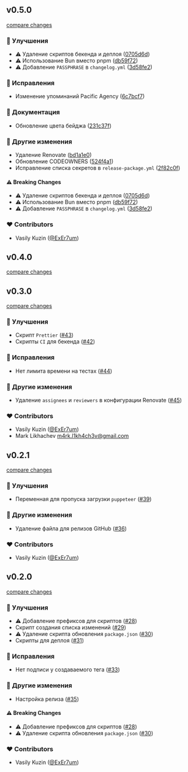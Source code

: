 
## v0.5.0

[compare changes](https://github.com/ExEr7um/workflows/compare/v0.4.0...v0.5.0)

### 🚀 Улучшения

- ⚠️  Удаление скриптов бекенда и деплоя ([0705d6d](https://github.com/ExEr7um/workflows/commit/0705d6d))
- ⚠️  Использование Bun вместо pnpm ([db59f72](https://github.com/ExEr7um/workflows/commit/db59f72))
- ⚠️  Добавление `PASSPHRASE` в `changelog.yml` ([3d58fe2](https://github.com/ExEr7um/workflows/commit/3d58fe2))

### 🐞 Исправления

- Изменение упоминаний Pacific Agency ([6c7bcf7](https://github.com/ExEr7um/workflows/commit/6c7bcf7))

### 📖 Документация

- Обновление цвета бейджа ([231c37f](https://github.com/ExEr7um/workflows/commit/231c37f))

### 🏡 Другие изменения

- Удаление Renovate ([bd1a1e0](https://github.com/ExEr7um/workflows/commit/bd1a1e0))
- Обновление CODEOWNERS ([524f4a1](https://github.com/ExEr7um/workflows/commit/524f4a1))
- Исправление списка секретов в `release-package.yml` ([2f82c0f](https://github.com/ExEr7um/workflows/commit/2f82c0f))

#### ⚠️ Breaking Changes

- ⚠️  Удаление скриптов бекенда и деплоя ([0705d6d](https://github.com/ExEr7um/workflows/commit/0705d6d))
- ⚠️  Использование Bun вместо pnpm ([db59f72](https://github.com/ExEr7um/workflows/commit/db59f72))
- ⚠️  Добавление `PASSPHRASE` в `changelog.yml` ([3d58fe2](https://github.com/ExEr7um/workflows/commit/3d58fe2))

### ❤️ Contributors

- Vasily Kuzin ([@ExEr7um](http://github.com/ExEr7um))

## v0.4.0

[compare changes](https://github.com/Pacific-Agency/workflows/compare/v0.3.0...v0.4.0)

## v0.3.0

[compare changes](https://github.com/Pacific-Agency/workflows/compare/v0.2.1...v0.3.0)

### 🚀 Улучшения

- Скрипт `Prettier` ([#43](https://github.com/Pacific-Agency/workflows/pull/43))
- Скрипты `CI` для бекенда ([#42](https://github.com/Pacific-Agency/workflows/pull/42))

### 🐞 Исправления

- Нет лимита времени на тестах ([#44](https://github.com/Pacific-Agency/workflows/pull/44))

### 🏡 Другие изменения

- Удаление `assignees` и `reviewers` в конфигурации Renovate ([#45](https://github.com/Pacific-Agency/workflows/pull/45))

### ❤️  Contributors

- Vasily Kuzin ([@ExEr7um](http://github.com/ExEr7um))
- Mark Likhachev <m4rk.l1kh4ch3v@gmail.com>

## v0.2.1

[compare changes](https://github.com/Pacific-Agency/workflows/compare/v0.2.0...v0.2.1)


### 🚀 Улучшения

  - Переменная для пропуска загрузки `puppeteer` ([#39](https://github.com/Pacific-Agency/workflows/pull/39))

### 🏡 Другие изменения

  - Удаление файла для релизов GitHub ([#36](https://github.com/Pacific-Agency/workflows/pull/36))

### ❤️  Contributors

- Vasily Kuzin ([@ExEr7um](http://github.com/ExEr7um))

## v0.2.0

[compare changes](https://github.com/Pacific-Agency/workflows/compare/v0.1.1...v0.2.0)


### 🚀 Улучшения

  - ⚠️  Добавление префиксов для скриптов ([#28](https://github.com/Pacific-Agency/workflows/pull/28))
  - Скрипт создания списка изменений ([#29](https://github.com/Pacific-Agency/workflows/pull/29))
  - ⚠️  Удаление скрипта обновления `package.json` ([#30](https://github.com/Pacific-Agency/workflows/pull/30))
  - Скрипты для деплоя ([#31](https://github.com/Pacific-Agency/workflows/pull/31))

### 🐞 Исправления

  - Нет подписи у создаваемого тега ([#33](https://github.com/Pacific-Agency/workflows/pull/33))

### 🏡 Другие изменения

  - Настройка релиза ([#35](https://github.com/Pacific-Agency/workflows/pull/35))

#### ⚠️  Breaking Changes

  - ⚠️  Добавление префиксов для скриптов ([#28](https://github.com/Pacific-Agency/workflows/pull/28))
  - ⚠️  Удаление скрипта обновления `package.json` ([#30](https://github.com/Pacific-Agency/workflows/pull/30))

### ❤️  Contributors

- Vasily Kuzin ([@ExEr7um](http://github.com/ExEr7um))

